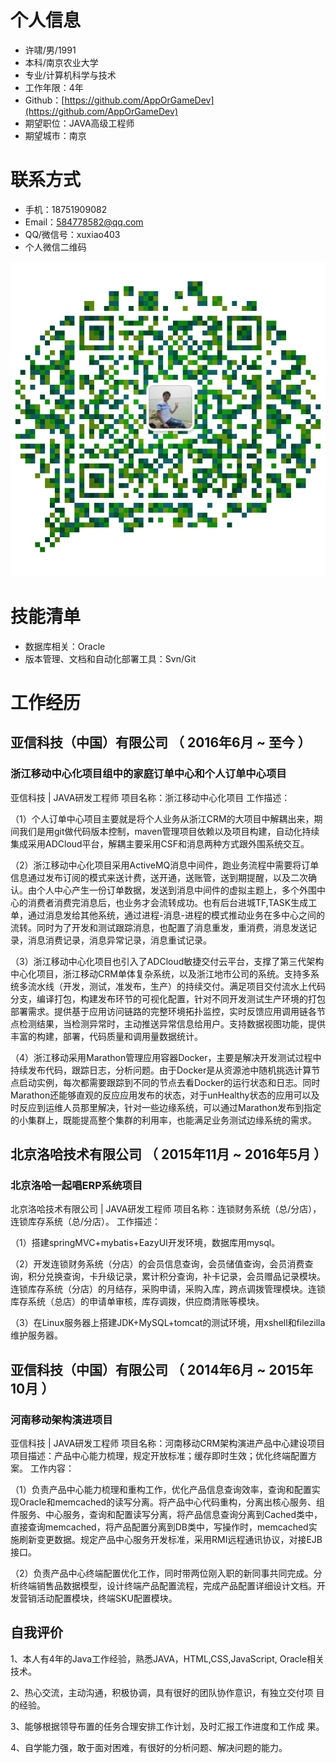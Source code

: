 # 个人信息

 - 许啸/男/1991 
 - 本科/南京农业大学
 - 专业/计算机科学与技术 
 - 工作年限：4年
 - Github：[https://github.com/AppOrGameDev](https://github.com/AppOrGameDev) 
 - 期望职位：JAVA高级工程师
 - 期望城市：南京


# 联系方式

- 手机：18751909082 
- Email：584778582@qq.com 
- QQ/微信号：xuxiao403 
- 个人微信二维码

![扫码加好友](/pic/WeiXin.jpg "请扫描二维码联系我")


# 技能清单
- 数据库相关：Oracle
- 版本管理、文档和自动化部署工具：Svn/Git



# 工作经历


## 亚信科技（中国）有限公司 （ 2016年6月 ~ 至今 ）

### 浙江移动中心化项目组中的家庭订单中心和个人订单中心项目
亚信科技 | JAVA研发工程师
项目名称：浙江移动中心化项目
工作描述：

（1）个人订单中心项目主要就是将个人业务从浙江CRM的大项目中解耦出来，期间我们是用git做代码版本控制，maven管理项目依赖以及项目构建，自动化持续集成采用ADCloud平台，解耦主要采用CSF和消息两种方式跟外围系统交互。

（2）浙江移动中心化项目采用ActiveMQ消息中间件，跑业务流程中需要将订单信息通过发布订阅的模式来送计费，送开通，送账管，送到期提醒，以及二次确认。由个人中心产生一份订单数据，发送到消息中间件的虚拟主题上，多个外围中心的消费者消费完消息后，也业务才会流转成功。也有后台进城TF,TASK生成工单，通过消息发给其他系统，通过进程-消息-进程的模式推动业务在多中心之间的流转。同时为了开发和测试跟踪消息，也配置了消息重发，重消费，消息发送记录，消息消费记录，消息异常记录，消息重试记录。

（3）浙江移动中心化项目也引入了ADCloud敏捷交付云平台，支撑了第三代架构中心化项目，浙江移动CRM单体复杂系统，以及浙江地市公司的系统。支持多系统多流水线（开发，测试，准发布，生产）的持续交付。满足项目交付流水上代码分支，编译打包，构建发布环节的可视化配置，针对不同开发测试生产环境的打包部署需求。提供基于应用访问链路的完整环境拓扑监控，实时反馈应用调用链各节点检测结果，当检测异常时，主动推送异常信息给用户。支持数据视图功能，提供丰富的构建，部署，代码质量和调用量数据统计。

（4）浙江移动采用Marathon管理应用容器Docker，主要是解决开发测试过程中持续发布代码，跟踪日志，分析问题。由于Docker是从资源池中随机挑选计算节点启动实例，每次都需要跟踪到不同的节点去看Docker的运行状态和日志。同时Marathon还能够直观的反应应用发布的状态，对于unHealthy状态的应用可以及时反应到运维人员那里解决，针对一些边缘系统，可以通过Marathon发布到指定的小集群上，既能提高整个集群的利用率，也能满足业务测试边缘系统的需求。


## 北京洛哈技术有限公司 （ 2015年11月 ~ 2016年5月 ）

### 北京洛哈一起唱ERP系统项目 
北京洛哈技术有限公司 | JAVA研发工程师
项目名称：连锁财务系统（总/分店），连锁库存系统（总/分店）。 
工作描述：

（1）搭建springMVC+mybatis+EazyUI开发环境，数据库用mysql。

（2）开发连锁财务系统（分店）的会员信息查询，会员储值查询，会员消费查询，积分兑换查询，卡升级记录，累计积分查询，补卡记录，会员赠品记录模块。连锁库存系统（分店）的月结存，采购申请，采购入库，跨点调拨管理模块。连锁库存系统（总店）的申请单审核，库存调拨，供应商清账等模块。

（3）在Linux服务器上搭建JDK+MySQL+tomcat的测试环境，用xshell和filezilla维护服务器。



## 亚信科技（中国）有限公司 （ 2014年6月 ~ 2015年10月 ）

### 河南移动架构演进项目 
亚信科技 | JAVA研发工程师
项目名称：河南移动CRM架构演进产品中心建设项目
项目描述：产品中心能力梳理，规定开放标准；缓存即时生效；优化终端配置方案。
工作内容：

（1）负责产品中心能力梳理和重构工作，优化产品信息查询效率，查询和配置实现Oracle和memcached的读写分离。将产品中心代码重构，分离出核心服务、组件服务、中心服务，查询和配置读写分离，将产品信息查询分离到Cached类中，直接查询memcached，将产品配置分离到DB类中，写操作时，memcached实施刷新变更数据。规定产品中心服务开发标准，采用RMI远程通讯协议，对接EJB接口。

（2）负责产品中心终端配置优化工作，同时带两位刚入职的新同事共同完成。分析终端销售品数据模型，设计终端产品配置流程，完成产品配置详细设计文档。开发营销活动配置模块，终端SKU配置模块。





## 自我评价


1、本人有4年的Java工作经验，熟悉JAVA，HTML,CSS,JavaScript,
Oracle相关技术。

2、热心交流，主动沟通，积极协调，具有很好的团队协作意识，有独立交付项
目的经验。

3、能够根据领导布置的任务合理安排工作计划，及时汇报工作进度和工作成
果。

4、自学能力强，敢于面对困难，有很好的分析问题、解决问题的能力。






  


